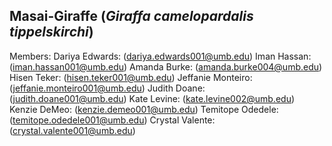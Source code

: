 ## Masai-Giraffe (_Giraffa camelopardalis tippelskirchi_)
Members: 
Dariya Edwards: (dariya.edwards001@umb.edu)
Iman Hassan: (iman.hassan001@umb.edu)
Amanda Burke: (amanda.burke004@umb.edu)
Hisen Teker: (hisen.teker001@umb.edu)
Jeffanie Monteiro: (jeffanie.monteiro001@umb.edu)
Judith Doane: (judith.doane001@umb.edu)
Kate Levine: (kate.levine002@umb.edu)
Kenzie DeMeo: (kenzie.demeo001@umb.edu)
Temitope Odedele: (temitope.odedele001@umb.edu)
Crystal Valente: (crystal.valente001@umb.edu)
